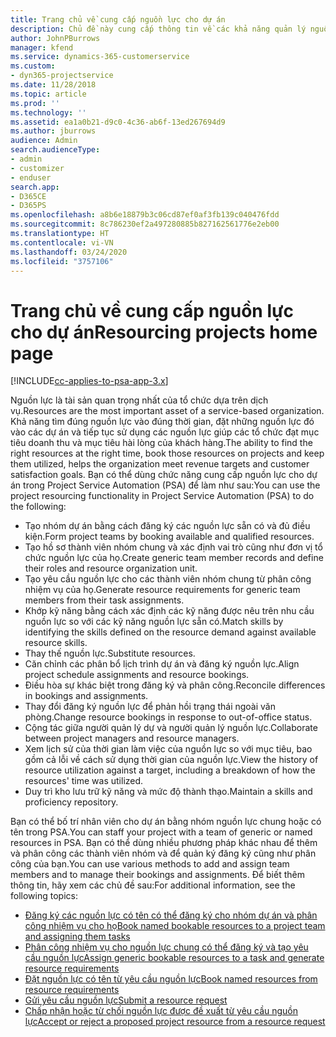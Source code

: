 ```yaml
---
title: Trang chủ về cung cấp nguồn lực cho dự án
description: Chủ đề này cung cấp thông tin về các khả năng quản lý nguồn lực trong Project Service Automation (PSA) cho Dynamics 365.
author: JohnPBurrows
manager: kfend
ms.service: dynamics-365-customerservice
ms.custom:
- dyn365-projectservice
ms.date: 11/28/2018
ms.topic: article
ms.prod: ''
ms.technology: ''
ms.assetid: ea1a0b21-d9c0-4c36-ab6f-13ed267694d9
ms.author: jburrows
audience: Admin
search.audienceType:
- admin
- customizer
- enduser
search.app:
- D365CE
- D365PS
ms.openlocfilehash: a8b6e18879b3c06cd87ef0af3fb139c040476fdd
ms.sourcegitcommit: 8c786230ef2a497280885b827162561776e2eb00
ms.translationtype: HT
ms.contentlocale: vi-VN
ms.lasthandoff: 03/24/2020
ms.locfileid: "3757106"
---
```

# <a name="resourcing-projects-home-page"></a><span data-ttu-id="715ca-103">Trang chủ về cung cấp nguồn lực cho dự án</span><span class="sxs-lookup"><span data-stu-id="715ca-103">Resourcing projects home page</span></span>

[!INCLUDE[cc-applies-to-psa-app-3.x](../includes/cc-applies-to-psa-app-3x.md)]

<span data-ttu-id="715ca-104">Nguồn lực là tài sản quan trọng nhất của tổ chức dựa trên dịch vụ.</span><span class="sxs-lookup"><span data-stu-id="715ca-104">Resources are the most important asset of a service-based organization.</span></span> <span data-ttu-id="715ca-105">Khả năng tìm đúng nguồn lực vào đúng thời gian, đặt những nguồn lực đó vào các dự án và tiếp tục sử dụng các nguồn lực giúp các tổ chức đạt mục tiêu doanh thu và mục tiêu hài lòng của khách hàng.</span><span class="sxs-lookup"><span data-stu-id="715ca-105">The ability to find the right resources at the right time, book those resources on projects and keep them utilized, helps the organization meet revenue targets and customer satisfaction goals.</span></span> <span data-ttu-id="715ca-106">Bạn có thể dùng chức năng cung cấp nguồn lực cho dự án trong Project Service Automation (PSA) để làm như sau:</span><span class="sxs-lookup"><span data-stu-id="715ca-106">You can use the project resourcing functionality in Project Service Automation (PSA) to do the following:</span></span>

- <span data-ttu-id="715ca-107">Tạo nhóm dự án bằng cách đăng ký các nguồn lực sẵn có và đủ điều kiện.</span><span class="sxs-lookup"><span data-stu-id="715ca-107">Form project teams by booking available and qualified resources.</span></span>
- <span data-ttu-id="715ca-108">Tạo hồ sơ thành viên nhóm chung và xác định vai trò cũng như đơn vị tổ chức nguồn lực của họ.</span><span class="sxs-lookup"><span data-stu-id="715ca-108">Create generic team member records and define their roles and resource organization unit.</span></span>
- <span data-ttu-id="715ca-109">Tạo yêu cầu nguồn lực cho các thành viên nhóm chung từ phân công nhiệm vụ của họ.</span><span class="sxs-lookup"><span data-stu-id="715ca-109">Generate resource requirements for generic team members from their task assignments.</span></span>
- <span data-ttu-id="715ca-110">Khớp kỹ năng bằng cách xác định các kỹ năng được nêu trên nhu cầu nguồn lực so với các kỹ năng nguồn lực sẵn có.</span><span class="sxs-lookup"><span data-stu-id="715ca-110">Match skills by identifying the skills defined on the resource demand against available resource skills.</span></span>
- <span data-ttu-id="715ca-111">Thay thế nguồn lực.</span><span class="sxs-lookup"><span data-stu-id="715ca-111">Substitute resources.</span></span>
- <span data-ttu-id="715ca-112">Căn chỉnh các phân bổ lịch trình dự án và đăng ký nguồn lực.</span><span class="sxs-lookup"><span data-stu-id="715ca-112">Align project schedule assignments and resource bookings.</span></span>
- <span data-ttu-id="715ca-113">Điều hòa sự khác biệt trong đăng ký và phân công.</span><span class="sxs-lookup"><span data-stu-id="715ca-113">Reconcile differences in bookings and assignments.</span></span>
- <span data-ttu-id="715ca-114">Thay đổi đăng ký nguồn lực để phản hồi trạng thái ngoài văn phòng.</span><span class="sxs-lookup"><span data-stu-id="715ca-114">Change resource bookings in response to out-of-office status.</span></span>
- <span data-ttu-id="715ca-115">Cộng tác giữa người quản lý dự và người quản lý nguồn lực.</span><span class="sxs-lookup"><span data-stu-id="715ca-115">Collaborate between project managers and resource managers.</span></span>
- <span data-ttu-id="715ca-116">Xem lịch sử của thời gian làm việc của nguồn lực so với mục tiêu, bao gồm cả lỗi về cách sử dụng thời gian của nguồn lực.</span><span class="sxs-lookup"><span data-stu-id="715ca-116">View the history of resource utilization against a target, including a breakdown of how the resources' time was utilized.</span></span>
- <span data-ttu-id="715ca-117">Duy trì kho lưu trữ kỹ năng và mức độ thành thạo.</span><span class="sxs-lookup"><span data-stu-id="715ca-117">Maintain a skills and proficiency repository.</span></span>


<span data-ttu-id="715ca-118">Bạn có thể bố trí nhân viên cho dự án bằng nhóm nguồn lực chung hoặc có tên trong PSA.</span><span class="sxs-lookup"><span data-stu-id="715ca-118">You can staff your project with a team of generic or named resources in PSA.</span></span> <span data-ttu-id="715ca-119">Bạn có thể dùng nhiều phương pháp khác nhau để thêm và phân công các thành viên nhóm và để quản ký đăng ký cũng như phân công của bạn.</span><span class="sxs-lookup"><span data-stu-id="715ca-119">You can use various methods to add and assign team members and to manage their bookings and assignments.</span></span> <span data-ttu-id="715ca-120">Để biết thêm thông tin, hãy xem các chủ đề sau:</span><span class="sxs-lookup"><span data-stu-id="715ca-120">For additional information, see the following topics:</span></span>

- [<span data-ttu-id="715ca-121">Đăng ký các nguồn lực có tên có thể đăng ký cho nhóm dự án và phân công nhiệm vụ cho họ</span><span class="sxs-lookup"><span data-stu-id="715ca-121">Book named bookable resources to a project team and assigning them tasks</span></span>](assign-named-bookable-resource.md)
- [<span data-ttu-id="715ca-122">Phân công nhiệm vụ cho nguồn lực chung có thể đăng ký và tạo yêu cầu nguồn lực</span><span class="sxs-lookup"><span data-stu-id="715ca-122">Assign generic bookable resources to a task and generate resource requirements</span></span>](assign-generic-bookable-resource.md)
- [<span data-ttu-id="715ca-123">Đặt nguồn lực có tên từ yêu cầu nguồn lực</span><span class="sxs-lookup"><span data-stu-id="715ca-123">Book named resources from resource requirements</span></span>](book-named-resource.md)
- [<span data-ttu-id="715ca-124">Gửi yêu cầu nguồn lực</span><span class="sxs-lookup"><span data-stu-id="715ca-124">Submit a resource request</span></span>](submit-resource-request.md)
- [<span data-ttu-id="715ca-125">Chấp nhận hoặc từ chối nguồn lực được đề xuất từ yêu cầu nguồn lực</span><span class="sxs-lookup"><span data-stu-id="715ca-125">Accept or reject a proposed project resource from a resource request</span></span>](accept-reject-proposed-resource.md)
